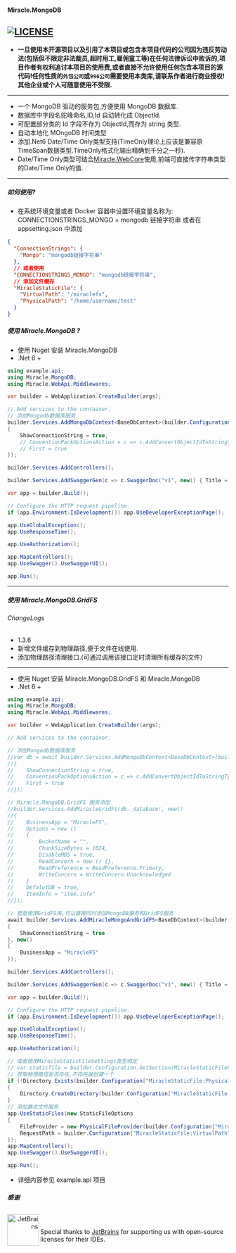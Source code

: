 #### Miracle.MongoDB

## [![LICENSE](https://img.shields.io/github/license/joesdu/Miracle.MongoDB)](https://img.shields.io/github/license/joesdu/Miracle.MongoDB)

- **一旦使用本开源项目以及引用了本项目或包含本项目代码的公司因为违反劳动法(包括但不限定非法裁员,超时用工,雇佣童工等)在任何法律诉讼中败诉的,项目作者有权利追讨本项目的使用费,或者直接不允许使用任何包含本项目的源代码!任何性质的`外包公司`或`996公司`需要使用本类库,请联系作者进行商业授权!其他企业或个人可随意使用不受限.**

---

- 一个 MongoDB 驱动的服务包,方便使用 MongoDB 数据库.
- 数据库中字段名驼峰命名,ID,Id 自动转化成 ObjectId.
- 可配置部分类的 Id 字段不存为 ObjectId,而存为 string 类型.
- 自动本地化 MOngoDB 时间类型
- 添加.Net6 Date/Time Only类型支持(TimeOnly理论上应该是兼容原TimeSpan数据类型.TimeOnly格式化输出精确到千分之一秒).
- Date/Time Only类型可结合[Miracle.WebCore](https://github.com/joesdu/Miracle.WebCore)使用,前端可直接传字符串类型的Date/Time Only的值.
---

##### 如何使用?

- 在系统环境变量或者 Docker 容器中设置环境变量名称为: CONNECTIONSTRINGS_MONGO = mongodb 链接字符串 或者在 appsetting.json 中添加

```json
{
  "ConnectionStrings": {
    "Mongo": "mongodb链接字符串"
  },
  // 或者使用
  "CONNECTIONSTRINGS_MONGO": "mongodb链接字符串",
  // 添加文件缓存
  "MiracleStaticFile": {
    "VirtualPath": "/miraclefs",
    "PhysicalPath": "/home/username/test"
  }
}
```

##### 使用 Miracle.MongoDB ?

- 使用 Nuget 安装 Miracle.MongoDB
- .Net 6 +

```csharp
using example.api;
using Miracle.MongoDB;
using Miracle.WebApi.Middlewares;

var builder = WebApplication.CreateBuilder(args);

// Add services to the container.
// 添加Mongodb数据库服务
builder.Services.AddMongoDbContext<BaseDbContext>(builder.Configuration, new ()
{
    ShowConnectionString = true,
    // ConventionPackOptionsAction = c => c.AddConvertObjectIdToStringTypes(typeof(Test)),
    // First = true
});

builder.Services.AddControllers();

builder.Services.AddSwaggerGen(c => c.SwaggerDoc("v1", new() { Title = "example.api", Version = "v1" }));

var app = builder.Build();

// Configure the HTTP request pipeline.
if (app.Environment.IsDevelopment()) app.UseDeveloperExceptionPage();

app.UseGlobalException();
app.UseResponseTime();

app.UseAuthorization();

app.MapControllers();
app.UseSwagger().UseSwaggerUI();

app.Run();
```

---

##### 使用 Miracle.MongoDB.GridFS

###### ChangeLogs
- 1.3.6
- 新增文件缓存到物理路径,便于文件在线使用.
- 添加物理路径清理接口.(可通过调用该接口定时清理所有缓存的文件)

---

- 使用 Nuget 安装 Miracle.MongoDB.GridFS 和 Miracle.MongoDB
- .Net 6 +

```csharp
using example.api;
using Miracle.MongoDB;
using Miracle.WebApi.Middlewares;

var builder = WebApplication.CreateBuilder(args);

// Add services to the container.

// 添加Mongodb数据库服务
//var db = await builder.Services.AddMongoDbContext<BaseDbContext>(builder.Configuration, new()
//{
//    ShowConnectionString = true,
//    ConventionPackOptionsAction = c => c.AddConvertObjectIdToStringTypes(typeof(Test)),
//    First = true
//});

// Miracle.MongoDB.GridFS 服务添加
//builder.Services.AddMiracleGridFS(db._database!, new()
//{
//    BusinessApp = "MiracleFS",
//    Options = new ()
//    {
//        BucketName = "",
//        ChunkSizeBytes = 1024,
//        DisableMD5 = true,
//        ReadConcern = new () {},
//        ReadPreference = ReadPreference.Primary,
//        WriteConcern = WriteConcern.Unacknowledged
//    }
//    DefalutDB = true,
//    ItemInfo = "item.info"
//});

// 若是使用GridFS库,可以直接同时添加MongoDB服务和GridFS服务
await builder.Services.AddMiracleMongoAndGridFS<BaseDbContext>(builder.Configuration, new()
{
    ShowConnectionString = true
}, new()
{
    BusinessApp = "MiracleFS"
});

builder.Services.AddControllers();

builder.Services.AddSwaggerGen(c => c.SwaggerDoc("v1", new() { Title = "example.api", Version = "v1" }));

var app = builder.Build();

// Configure the HTTP request pipeline.
if (app.Environment.IsDevelopment()) app.UseDeveloperExceptionPage();

app.UseGlobalException();
app.UseResponseTime();

app.UseAuthorization();

// 或者使用MiracleStaticFileSettings类型绑定
// var staticfile = builder.Configuration.GetSection(MiracleStaticFileSettings.Postion).Get<MiracleStaticFileSettings>();
// 获取物理路径是否存在,不存在就创建一个
if (!Directory.Exists(builder.Configuration["MiracleStaticFile:PhysicalPath"]))
{
    Directory.CreateDirectory(builder.Configuration["MiracleStaticFile:PhysicalPath"]);
}
// 添加静态文件服务
app.UseStaticFiles(new StaticFileOptions
{
    FileProvider = new PhysicalFileProvider(builder.Configuration["MiracleStaticFile:PhysicalPath"]),
    RequestPath = builder.Configuration["MiracleStaticFile:VirtualPath"]
});
app.MapControllers();
app.UseSwagger().UseSwaggerUI();

app.Run();
```

- 详细内容参见 example.api 项目

##### 感谢

## <!-- Begin exclude from NuGet readme. -->

<div>
    <a href="https://www.jetbrains.com/?from=Miracle.MongoDB" align="right"><img src="https://raw.githubusercontent.com/joesdu/Miracle.MongoDB/main/jetbrains.svg" alt="JetBrains" class="logo-footer" width="72" align="left">
    <a><br/>
        
Special thanks to [JetBrains](https://www.jetbrains.com/?from=Miracle.MongoDB) for supporting us with open-source licenses for their IDEs. </a>
</div>

<!-- End exclude from NuGet readme. -->

